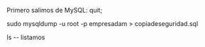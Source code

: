Primero salimos de MySQL:
quit;

sudo mysqldump -u root -p empresadam > copiadeseguridad.sql

ls -- listamos 
